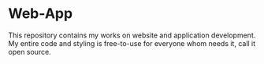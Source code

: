 # Web-App
This repository contains my works on website and application development.
My entire code and styling is free-to-use for everyone whom needs it, call it open source.

